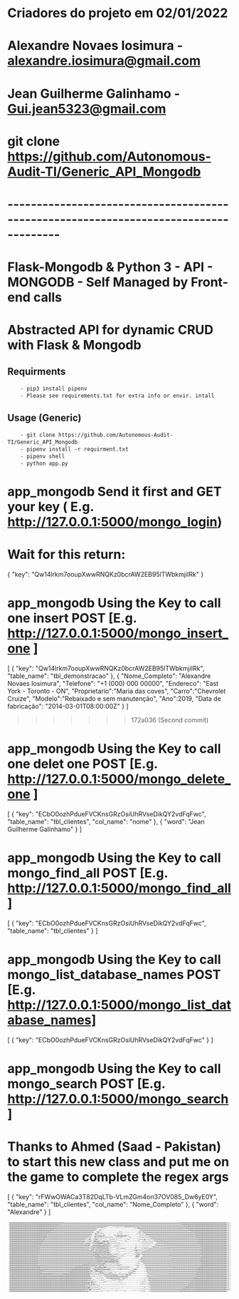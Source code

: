 # Criadores do projeto em 02/01/2022
# Alexandre Novaes Iosimura - alexandre.iosimura@gmail.com 
# Jean Guilherme Galinhamo - Gui.jean5323@gmail.com
# git clone https://github.com/Autonomous-Audit-TI/Generic_API_Mongodb
#  -------------------------------------------------------------------------------------
# Flask-Mongodb & Python 3 - API - MONGODB - Self Managed by Front-end calls
# ######################################################################################
# **Abstracted API for dynamic CRUD with Flask & Mongodb** #

## Requirments
```
	- pip3 install pipenv
	- Please see requirements.txt for extra info or envir. intall

```

## Usage (Generic)
```
	- git clone https://github.com/Autonomous-Audit-TI/Generic_API_Mongodb
	- pipenv install -r requirment.txt
	- pipenv shell
	- python app.py

```

# app_mongodb Send it first and GET your key ( E.g. http://127.0.0.1:5000/mongo_login) 
# Wait for this return:

{
    "key": "Qw14lrkm7ooupXwwRNQKz0bcrAW2EB95lTWbkmjiIRk"
}

# app_mongodb Using the Key to call one insert POST [E.g. http://127.0.0.1:5000/mongo_insert_one ]
[
    {
        "key": "Qw14lrkm7ooupXwwRNQKz0bcrAW2EB95lTWbkmjiIRk",
        "table_name": "tbl_demonstracao"
    },
       {
        "Nome_Completo": "Alexandre Novaes Iosimura",
        "Telefone": "+1 (000) 000 00000",
        "Endereco": "East York - Toronto - ON",
        "Proprietario":"Maria das coves",
        "Carro":"Chevrolet Cruize",
        "Modelo":"Rebaixado e sem manutenção",
        "Ano":2019,
        "Data de fabricação": "2014-03-01T08:00:00Z"
    }
]
>>>>>>> 172a036 (Second commit)

# app_mongodb Using the Key to call one delet one POST [E.g. http://127.0.0.1:5000/mongo_delete_one ]

[
    {
        "key": "ECbO0ozhPdueFVCKnsGRzOsiUhRVseDikQY2vdFqFwc",
        "table_name": "tbl_clientes",
        "col_name": "nome"
    },
    {
        "word": "Jean Guilherme Galinhamo"
    }
]


# app_mongodb Using the Key  to call  mongo_find_all  POST [E.g. http://127.0.0.1:5000/mongo_find_all]

[
    {
        "key": "ECbO0ozhPdueFVCKnsGRzOsiUhRVseDikQY2vdFqFwc",
        "table_name": "tbl_clientes"
    }
]


# app_mongodb Using the Key to call mongo_list_database_names POST [E.g. http://127.0.0.1:5000/mongo_list_database_names]

[
    {
        "key": "ECbO0ozhPdueFVCKnsGRzOsiUhRVseDikQY2vdFqFwc"
    }
]

# app_mongodb Using the Key to call mongo_search POST [E.g. http://127.0.0.1:5000/mongo_search]
# Thanks to Ahmed (Saad - Pakistan) to start this new class and put me on the game to complete the regex args 

[
    {
        "key": "rFWwOWACa3T82DqLTb-VLmZGm4on37OV085_Dw6yE0Y",
        "table_name": "tbl_clientes",
        "col_name": "Nome_Completo"
    },
    {
        "word": "Alexandre"
    }
]

<img src='https://github.com/Autonomous-Audit-TI/Generic_API_Mongodb/blob/main/logo.png'>
